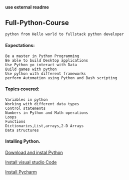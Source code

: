 #### use external readme
## Full-Python-Course
    
    python from Hello world to fullstack python developer

#### Expectations:

    Be a master in Python Programming
    Be able to build Desktop applications
    Use Python yo interact with Data 
    Build games with python
    Use python with different frameworks
    perform Automation using Python and Bash scripting

#### Topics covered:
    Variables in python
    Working with different data types
    Control statements
    Numbers in Python and Math operations
    Loops
    Functions
    Dictionaries,List,arrays,2-D Arrays
    Data structures
    

#### Intalling Python.

[Download and instal Python](https://www.python.org/downloads/)

[Install visual studio Code](https://code.visualstudio.com/download)

[Install Pycharm](https://www.jetbrains.com/pycharm/download/)

